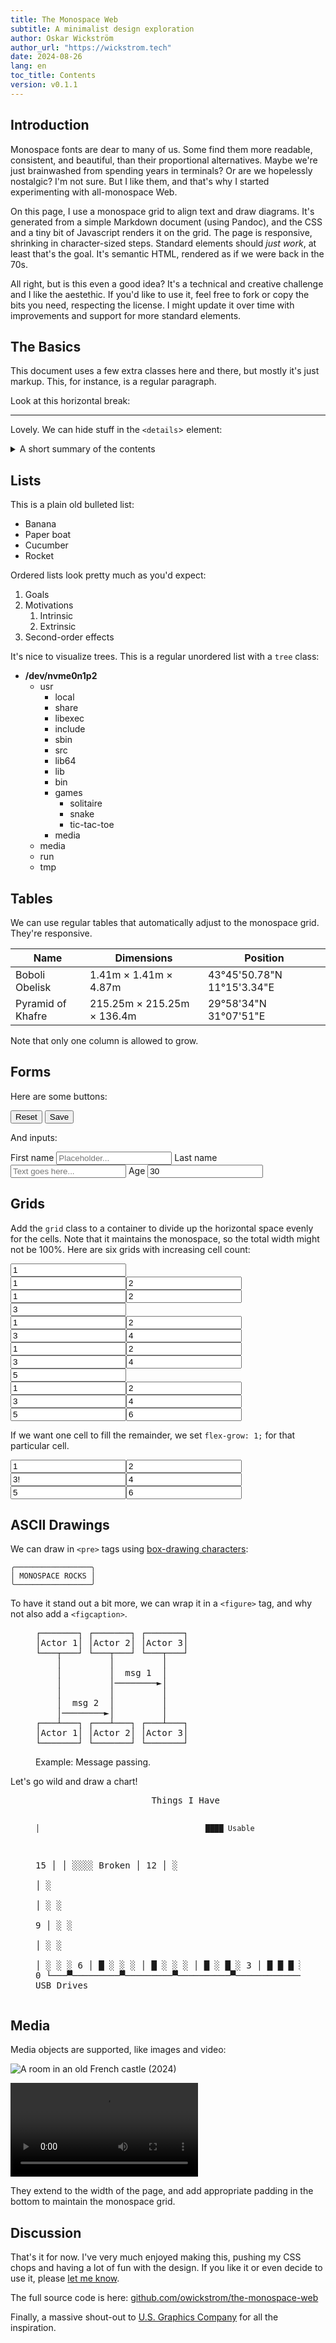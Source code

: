 ```yaml
---
title: The Monospace Web
subtitle: A minimalist design exploration
author: Oskar Wickström
author_url: "https://wickstrom.tech"
date: 2024-08-26
lang: en
toc_title: Contents
version: v0.1.1
---
```


## Introduction

Monospace fonts are dear to many of us. 
Some find them more readable, consistent, and beautiful, than their proportional alternatives.
Maybe we're just brainwashed from spending years in terminals?
Or are we hopelessly nostalgic?
I'm not sure.
But I like them, and that's why I started experimenting with all-monospace Web.

On this page, I use a monospace grid to align text and draw diagrams.
It's generated from a simple Markdown document (using Pandoc), and the CSS and a tiny bit of Javascript renders it on the grid.
The page is responsive, shrinking in character-sized steps.
Standard elements should _just work_, at least that's the goal.
It's semantic HTML, rendered as if we were back in the 70s.

All right, but is this even a good idea?
It's a technical and creative challenge and I like the aestethic.
If you'd like to use it, feel free to fork or copy the bits you need, respecting the license.
I might update it over time with improvements and support for more standard elements.

## The Basics

This document uses a few extra classes here and there, but mostly it's just markup.
This, for instance, is a regular paragraph.

Look at this horizontal break:

<hr>

Lovely. We can hide stuff in the `<details`> element:

<details>
<summary>A short summary of the contents</summary>
<p>Hidden gems.</p>
</details>

## Lists

This is a plain old bulleted list:

* Banana
* Paper boat
* Cucumber
* Rocket

Ordered lists look pretty much as you'd expect:

1. Goals
1. Motivations
    1. Intrinsic
    1. Extrinsic
1. Second-order effects

It's nice to visualize trees.
This is a regular unordered list with a `tree` class:

<ul class="tree"><li><p style="margin: 0;"><strong>/dev/nvme0n1p2</strong></p>

* usr                               
    * local                         
    * share                         
    * libexec                       
    * include                       
    * sbin                          
    * src                           
    * lib64                         
    * lib                           
    * bin                           
    * games                         
        * solitaire
        * snake
        * tic-tac-toe
    * media                         
* media                             
* run                               
* tmp                               

</li></ul>

## Tables

We can use regular tables that automatically adjust to the monospace grid.
They're responsive. 

<table>
<thead>
  <tr>
    <th class="width-min">Name</th>
    <th class="width-auto">Dimensions</th>
    <th class="width-min">Position</th>
  </tr>
</thead>
<tbody>
  <tr>
    <td>Boboli Obelisk</td>
    <td>1.41m &times; 1.41m &times; 4.87m</td>
    <td>43°45'50.78"N 11°15'3.34"E</td>
  </tr>
  <tr>
    <td>Pyramid of Khafre</td>
    <td>215.25m &times; 215.25m &times; 136.4m</td>
    <td>29°58'34"N 31°07'51"E</td>
  </tr>
</tbody>
</table>

Note that only one column is allowed to grow.

## Forms

Here are some buttons:

<nav>
    <button>Reset</button>
    <button>Save</button>
</nav>

And inputs:

<form class="grid">
<label>First name <input type="text" placeholder="Placeholder..." /></label>
<label>Last name <input type="text" placeholder="Text goes here..." /></label>
<label>Age <input type="text" value="30" /></label>
</form>

## Grids

Add the `grid` class to a container to divide up the horizontal space evenly for the cells.
Note that it maintains the monospace, so the total width might not be 100%.
Here are six grids with increasing cell count:

<div class="grid"><input readonly value="1" /></div>
<div class="grid"><input readonly value="1" /><input readonly value="2" /></div>
<div class="grid"><input readonly value="1" /><input readonly value="2" /><input readonly value="3" /></div>
<div class="grid"><input readonly value="1" /><input readonly value="2" /><input readonly value="3" /><input readonly value="4" /></div>
<div class="grid"><input readonly value="1" /><input readonly value="2" /><input readonly value="3" /><input readonly value="4" /><input readonly value="5" /></div>
<div class="grid"><input readonly value="1" /><input readonly value="2" /><input readonly value="3" /><input readonly value="4" /><input readonly value="5" /><input readonly value="6" /></div>

If we want one cell to fill the remainder, we set `flex-grow: 1;` for that particular cell.

<div class="grid"><input readonly value="1" /><input readonly value="2" /><input readonly value="3!" style="flex-grow: 1;" /><input readonly value="4" /><input readonly value="5" /><input readonly value="6" /></div>

## ASCII Drawings

We can draw in `<pre>` tags using [box-drawing characters](https://en.wikipedia.org/wiki/Box-drawing_characters):

```
╭─────────────────╮
│ MONOSPACE ROCKS │
╰─────────────────╯
```

To have it stand out a bit more, we can wrap it in a `<figure>` tag, and why not also add a `<figcaption>`.

<figure>
<pre>
┌───────┐ ┌───────┐ ┌───────┐
│Actor 1│ │Actor 2│ │Actor 3│
└───┬───┘ └───┬───┘ └───┬───┘
    │         │         │    
    │         │  msg 1  │    
    │         │────────►│    
    │         │         │    
    │  msg 2  │         │    
    │────────►│         │    
┌───┴───┐ ┌───┴───┐ ┌───┴───┐
│Actor 1│ │Actor 2│ │Actor 3│
└───────┘ └───────┘ └───────┘</pre>
<figcaption>Example: Message passing.</figcaption>
</figure>

Let's go wild and draw a chart!

<figure><pre>
                      Things I Have
                                              
    │                                     ████ Usable
15  │
    │                                     ░░░░ Broken
    │
12  │             ░            
    │             ░            
    │   ░         ░              
 9  │   ░         ░              
    │   ░         ░              
    │   ░         ░                    ░
 6  │   █         ░         ░          ░
    │   █         ░         ░          ░
    │   █         ░         █          ░
 3  │   █         █         █          ░
    │   █         █         █          ░
    │   █         █         █          ░
 0  └───▀─────────▀─────────▀──────────▀─────────────
      Socks     Jeans     Shirts   USB Drives
</pre></figure>

## Media

Media objects are supported, like images and video:

![A room in an old French castle (2024)](castle.jpg)

![[The Center of the Web (1914), Wikimedia](https://en.wikisource.org/wiki/Page:The_Center_of_the_Web_(1914).webm/11)](https://upload.wikimedia.org/wikipedia/commons/e/e0/The_Center_of_the_Web_%281914%29.webm)

They extend to the width of the page, and add appropriate padding in the bottom to maintain the monospace grid.

## Discussion

That's it for now.
I've very much enjoyed making this, pushing my CSS chops and having a lot of fun with the design.
If you like it or even decide to use it, please [let me know](https://x.com/owickstrom).

The full source code is here: [github.com/owickstrom/the-monospace-web](https://github.com/owickstrom/the-monospace-web)

Finally, a massive shout-out to [U.S. Graphics Company](https://x.com/usgraphics) for all the inspiration.
